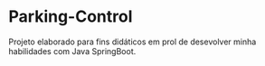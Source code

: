 # Parking-Control

Projeto elaborado para fins didáticos em prol de desevolver minha habilidades com Java SpringBoot.
